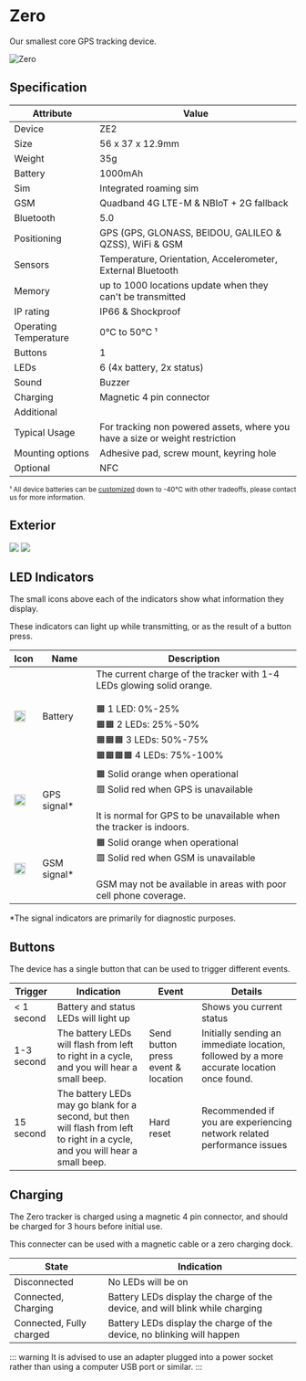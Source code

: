 # Zero

Our smallest core GPS tracking device.

<img src="https://lightbug.io/images/product-front/LB-DEV-ZE2_hu4ff3455ecb7f322eb1f00907f166ea0e_177507_600x900_fit_q95_h2_box_2.webp" alt="Zero" style="max-height: 250px; max-width: 380px">

## Specification

| Attribute             | Value                                                       |
| --------------------- | ----------------------------------------------------------- |
| Device                | ZE2                                                         |
| Size                  | 56 x 37 x 12.9mm                                            |
| Weight                | 35g                                                         |
| Battery               | 1000mAh                                                     |
| Sim                   | Integrated roaming sim                                      |
| GSM                   | Quadband 4G LTE-M & NBIoT + 2G fallback                              |
| Bluetooth             | 5.0                                                         |
| Positioning           | GPS (GPS, GLONASS, BEIDOU, GALILEO & QZSS), WiFi & GSM      |
| Sensors               | Temperature, Orientation, Accelerometer, External Bluetooth |
| Memory                | up to 1000 locations update when they can't be transmitted  |
| IP rating             | IP66 & Shockproof                                           |
| Operating Temperature | 0°C to 50°C ¹                                               |
| Buttons               | 1                                                           |
| LEDs                  | 6 (4x battery, 2x status)                                   |
| Sound                 | Buzzer                                                      |
| Charging              | Magnetic 4 pin connector                                    |
| Additional            |                       |
| Typical Usage         | For tracking non powered assets, where you have a size or weight restriction  |
| Mounting options | Adhesive pad, screw mount, keyring hole                                                      |
| Optional              | NFC                                                         |

<small>¹ All device batteries can be [customized](/devices/custom) down to -40°C with other tradeoffs, please contact us for more information.</small>

## Exterior

<img src="/images/devices/zero/overview.png" style="max-height: 300px; max-width: 300px">
<img src="/images/devices/zero/leds.png" style="max-height: 300px; max-width: 300px">

## LED Indicators

The small icons above each of the indicators show what information they display.

These indicators can light up while transmitting, or as the result of a button press.

| Icon                                                                                                 | Name       | Description                                                                                                                                                              |
| ---------------------------------------------------------------------------------------------------- | ---------- | ------------------------------------------------------------------------------------------------------------------------------------------------------------------------ |
| <img src="/images/devices/general/status-battery.png" alt="Battery symbol" width="20" height="20" /> | Battery    | The current charge of the tracker with 1-4 LEDs glowing solid orange.<br><br> 🟧 1 LED: 0%-25%<br> 🟧🟧 2 LEDs: 25%-50%<br> 🟧🟧🟧 3 LEDs: 50%-75%<br> 🟧🟧🟧🟧 4 LEDs: 75%-100% |
| <img src="/images/devices/general/status-gps.png" alt="GPS symbol" width="20" height="20" />         | GPS signal* | 🟧 Solid orange when operational<br> 🟥 Solid red when GPS is unavailable<br><br>It is normal for GPS to be unavailable when the tracker is indoors. |
| <img src="/images/devices/general/status-gsm.png" alt="GSM symbol" width="20" height="20" />         | GSM signal*  | 🟧 Solid orange when operational<br> 🟥 Solid red when GSM is unavailable<br><br>GSM may not be available in areas with poor cell phone coverage. |

*The signal indicators are primarily for diagnostic purposes.

## Buttons

The device has a single button that can be used to trigger different events.

| Trigger    | Indication | Event                                                                                                                                      | Details |
| ---------- | ------|------------------------------------------------------------------------------------------------------------------------------------ | -- |
|  < 1 second | Battery and status LEDs will light up | | Shows you current status |
| 1-3 second | The battery LEDs will flash from left to right in a cycle, and you will hear a small beep. | Send button press event & location | Initially sending an immediate location, followed by a more accurate location once found.
| 15 second | The battery LEDs may go blank for a second, but then will flash from left to right in a cycle, and you will hear a small beep. | Hard reset | Recommended if you are experiencing network related performance issues |

## Charging

The Zero tracker is charged using a magnetic 4 pin connector, and should be charged for 3 hours before initial use.

This connecter can be used with a magnetic cable or a zero charging dock.

<!-- TODO side by side picture of 2 charging methods -->

| State                    | Indication                                                                   |
| ------------------------ | ---------------------------------------------------------------------------- |
| Disconnected             | No LEDs will be on                                                           |
| Connected, Charging      | Battery LEDs display the charge of the device, and will blink while charging |
| Connected, Fully charged | Battery LEDs display the charge of the device, no blinking will happen       |

::: warning
It is advised to use an adapter plugged into a power socket rather than using a computer USB port or similar.
:::
